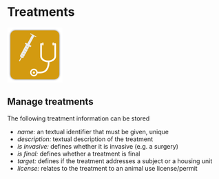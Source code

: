 # Treatments

![](./images/ak_treatment_icon128.png)

## Manage treatments

The following treatment information can be stored

* *name:* an textual identifier that must be given, unique
* *description:* textual description of the treatment
* *is invasive:* defines whether it is invasive (e.g. a surgery)
* *is final:* defines whether a treatment is final
* *target:* defines if the treatment addresses a subject or a housing unit
* *license:* relates to the treatment to an animal use license/permit

